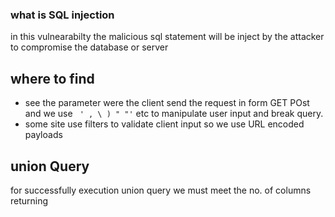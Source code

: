 ### what is  SQL injection
in this vulnearabilty the malicious sql statement will be inject by the attacker to compromise the database or server

## where to find
* see the parameter were the client send  the request in form GET POst and we use `` ' , \ ) " "'`` etc to manipulate user input and break query.   
* some site use filters to validate client input so we use URL encoded payloads 

## union Query 
for successfully execution union query  we must meet the no. of columns returning 
